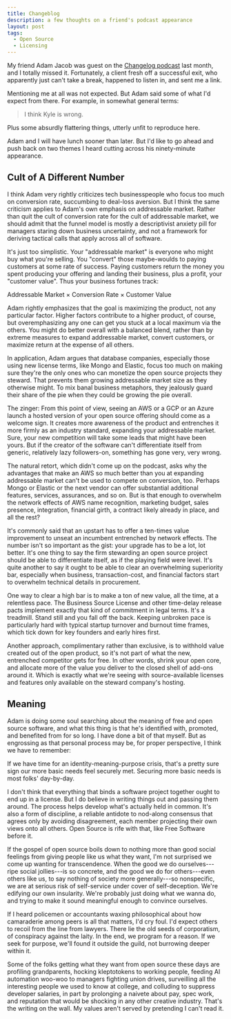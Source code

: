```yaml
---
title: Changeblog
description: a few thoughts on a friend's podcast appearance
layout: post
tags:
  - Open Source
  - Licensing
---
```


My friend Adam Jacob was guest on the [Changelog podcast](https://changelog.com/podcast/353) last month, and I totally missed it.  Fortunately, a client fresh off a successful exit, who apparently just can't take a break, happened to listen in, and sent me a link.

Mentioning me at all was not expected.  But Adam said some of what I'd expect from there.  For example, in somewhat general terms:

> I think Kyle is wrong.

Plus some absurdly flattering things, utterly unfit to reproduce here.

Adam and I will have lunch sooner than later.  But I'd like to go ahead and push back on two themes I heard cutting across his ninety-minute appearance.

## Cult of A Different Number

I think Adam very rightly criticizes tech businesspeople who focus too much on conversion rate, succumbing to deal-loss aversion.  But I think the same criticism applies to Adam's own emphasis on addressable market.  Rather than quit the cult of conversion rate for the cult of addressable market, we should admit that the funnel model is mostly a descriptivist anxiety pill for managers staring down business uncertainty, and not a framework for deriving tactical calls that apply across all of software.

It's just too simplistic.  Your "addressable market" is everyone who might buy what you're selling.  You "convert" those maybe-woulds to paying customers at some rate of success.  Paying customers return the money you spent producing your offering and landing their business, plus a profit, your "customer value".  Thus your business fortunes track:

Addressable Market &times; Conversion Rate &times; Customer Value

Adam rightly emphasizes that the goal is maximizing the product, not any particular factor.  Higher factors contribute to a higher product, of course, but overemphasizing any one can get you stuck at a local maximum via the others.  You might do better overall with a balanced blend, rather than by extreme measures to expand addressable market, convert customers, or maximize return at the expense of all others.

In application, Adam argues that database companies, especially those using new license terms, like Mongo and Elastic, focus too much on making sure they're the only ones who can monetize the open source projects they steward.  That prevents them growing addressable market size as they otherwise might.  To mix banal business metaphors, they jealously guard their share of the pie when they could be growing the pie overall.

The zinger:  From this point of view, seeing an AWS or a GCP or an Azure launch a hosted version of your open source offering should come as a welcome sign.  It creates more awareness of the product and entrenches it more firmly as an industry standard, expanding your addressable market.  Sure, your new competition will take some leads that might have been yours.  But if the creator of the software can't differentiate itself from generic, relatively lazy followers-on, something has gone very, very wrong.

The natural retort, which didn't come up on the podcast, asks why the advantages that make an AWS so much better than you at expanding addressable market can't be used to compete on conversion, too.  Perhaps Mongo or Elastic or the next vendor can offer substantial additional features, services, assurances, and so on.  But is that enough to overwhelm the network effects of AWS name recognition, marketing budget, sales presence, integration, financial girth, a contract likely already in place, and all the rest?

It's commonly said that an upstart has to offer a ten-times value improvement to unseat an incumbent entrenched by network effects.  The number isn't so important as the gist: your upgrade has to be a lot, lot better.  It's one thing to say the firm stewarding an open source project should be able to differentiate itself, as if the playing field were level.  It's quite another to say it ought to be able to clear an overwhelming superiority bar, especially when business, transaction-cost, and financial factors start to overwhelm technical details in procurement.

One way to clear a high bar is to make a ton of new value, all the time, at a relentless pace.  The Business Source License and other time-delay release pacts implement exactly that kind of commitment in legal terms.  It's a treadmill.  Stand still and you fall off the back.  Keeping unbroken pace is particularly hard with typical startup turnover and burnout time frames, which tick down for key founders and early hires first.

Another approach, complimentary rather than exclusive, is to withhold value created out of the open product, so it's not part of what the new, entrenched competitor gets for free.  In other words, shrink your open core, and allocate more of the value you deliver to the closed shell of add-ons around it.  Which is exactly what we're seeing with source-available licenses and features only available on the steward company's hosting.

## Meaning

Adam is doing some soul searching about the meaning of free and open source software, and what this thing is that he's identified with, promoted, and benefited from for so long.  I have done a bit of that myself.  But as engrossing as that personal process may be, for proper perspective, I think we have to remember:

If we have time for an identity-meaning-purpose crisis, that's a pretty sure sign our more basic needs feel securely met.  Securing more basic needs is most folks' day-by-day.

I don't think that everything that binds a software project together ought to end up in a license.  But I do believe in writing things out and passing them around.  The process helps develop what's actually held in common.  It's also a form of discipline, a reliable antidote to nod-along consensus that agrees only by avoiding disagreement, each member projecting their own views onto all others.  Open Source is rife with that, like Free Software before it.

If the gospel of open source boils down to nothing more than good social feelings from giving people like us what they want, I'm not surprised we come up wanting for transcendence.  When the good we do ourselves---ripe social jollies---is so concrete, and the good we do for others---even others like us, to say nothing of society more generally---so nonspecific, we are at serious risk of self-service under cover of self-deception.  We're edifying our own insularity.  We're probably just doing what we wanna do, and trying to make it sound meaningful enough to convince ourselves.

If I heard policemen or accountants waxing philosophical about how camaraderie among peers is all that matters, I'd cry foul.  I'd expect others to recoil from the line from lawyers.  There lie the old seeds of corporatism, of conspiracy against the laity.  In the end, we program for a reason.  If we seek for purpose, we'll found it outside the guild, not burrowing deeper within it.

Some of the folks getting what they want from open source these days are profiling grandparents, hocking kleptotokens to working people, feeding AI automation woo-woo to managers fighting union drives, surveilling all the interesting people we used to know at college, and colluding to suppress developer salaries, in part by prolonging a naivete about pay, spec work, and reputation that would be shocking in any other creative industry.  That's the writing on the wall.  My values aren't served by pretending I can't read it.
